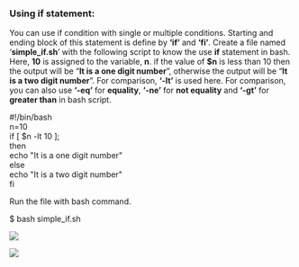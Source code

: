 ### Using if statement:

You can use if condition with single or multiple conditions. Starting and ending block of this statement is define by **‘if’** and **‘fi’**. Create a file named ‘**simple_if.sh**’ with the following script to know the use **if** statement in bash. Here, **10** is assigned to the variable, **n**. if the value of **$n** is less than 10 then the output will be “**It is a one digit number**”, otherwise the output will be “**It is a two digit number**”. For comparison, **‘-lt’** is used here. For comparison, you can also use **‘-eq’** for **equality**, **‘-ne’** for **not equality** and **‘-gt’** for **greater than** in bash script.

#!/bin/bash  
n\=10  
if \[ $n \-lt 10 \];  
then  
echo "It is a one digit number"  
else  
echo "It is a two digit number"  
fi

Run the file with bash command.

$ bash simple_if.sh

![](https://linuxhint.com/wp-content/uploads/2018/07/h9.png)

![](https://linuxhint.com/wp-content/uploads/2018/07/h9.png)
